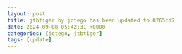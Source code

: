```yaml
---
layout: post
title: jtbtiger by jotego has been updated to 8765cd7
date: 2024-09-08 05:42:31 +0000
categories: [jotego, jtbtiger]
tags: [update]
---
```


